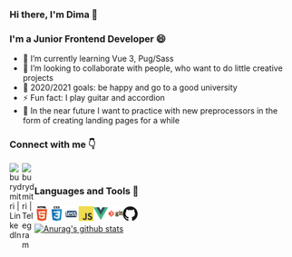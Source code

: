 ### Hi there, I'm Dima 👋

### I'm a Junior Frontend Developer 😄
- 🌱 I’m currently learning Vue 3, Pug/Sass
- 👯 I’m looking to collaborate with people, who want to do little creative projects
- 🥅 2020/2021 goals: be happy and go to a good university
- ⚡ Fun fact: I play guitar and accordion
- 🌌 In the near future I want to practice with new preprocessors in the form of creating landing pages for a while

### Connect with me 👇
[<img align="left" alt="burydmitri | LinkedIn" width="22px" src="https://cdn.jsdelivr.net/npm/simple-icons@v3/icons/linkedin.svg" />](https://www.linkedin.com/in/dmitri-bury-4639681ab/)
[<img align="left" alt="burydmitri | Telegram" width="22px" src="https://cdn.jsdelivr.net/npm/simple-icons@v3/icons/telegram.svg" />](https://t.me/dmitri_bury)

<br />

### Languages and Tools 👏
<img align="left" alt="Git" width="26px" src="https://raw.githubusercontent.com/github/explore/80688e429a7d4ef2fca1e82350fe8e3517d3494d/topics/html/html.png" />
<img align="left" alt="Git" width="26px" src="https://raw.githubusercontent.com/github/explore/80688e429a7d4ef2fca1e82350fe8e3517d3494d/topics/css/css.png" />
<img align="left" alt="Git" width="26px" src="https://raw.githubusercontent.com/github/explore/80688e429a7d4ef2fca1e82350fe8e3517d3494d/topics/less/less.png" />
<img align="left" alt="Git" width="26px" src="https://raw.githubusercontent.com/github/explore/80688e429a7d4ef2fca1e82350fe8e3517d3494d/topics/javascript/javascript.png" />
<img align="left" alt="Git" width="26px" src="https://raw.githubusercontent.com/github/explore/80688e429a7d4ef2fca1e82350fe8e3517d3494d/topics/vue/vue.png" />
<img align="left" alt="Git" width="26px" src="https://raw.githubusercontent.com/github/explore/80688e429a7d4ef2fca1e82350fe8e3517d3494d/topics/git/git.png" />
<img align="left" alt="GitHub" width="26px" src="https://raw.githubusercontent.com/github/explore/78df643247d429f6cc873026c0622819ad797942/topics/github/github.png" />

<br />

[![Anurag's github stats](https://github-readme-stats.vercel.app/api?username=burydmitri)](https://github.com/burydmitri/github-readme-stats)
